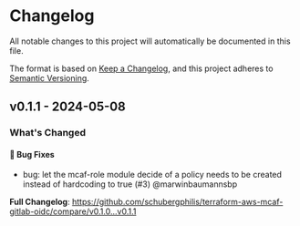 # Changelog

All notable changes to this project will automatically be documented in this file.

The format is based on [Keep a Changelog](https://keepachangelog.com/en/1.0.0/),
and this project adheres to [Semantic Versioning](https://semver.org/spec/v2.0.0.html).

## v0.1.1 - 2024-05-08

### What's Changed

#### 🐛 Bug Fixes

* bug: let the mcaf-role module decide of a policy needs to be created instead of hardcoding to true (#3) @marwinbaumannsbp

**Full Changelog**: https://github.com/schubergphilis/terraform-aws-mcaf-gitlab-oidc/compare/v0.1.0...v0.1.1
